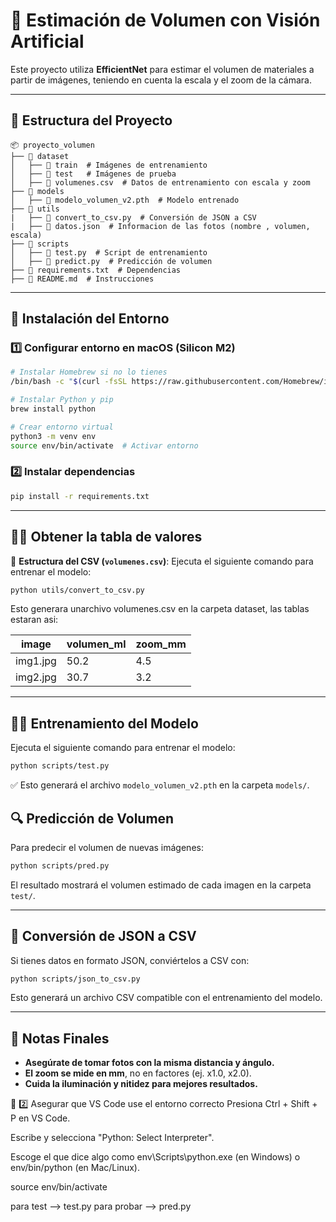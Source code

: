 # 📌 Estimación de Volumen con Visión Artificial

Este proyecto utiliza **EfficientNet** para estimar el volumen de materiales a partir de imágenes, teniendo en cuenta la escala y el zoom de la cámara.

---

## 📂 Estructura del Proyecto

```
📦 proyecto_volumen
├── 📂 dataset
│   ├── 📂 train  # Imágenes de entrenamiento
│   ├── 📂 test   # Imágenes de prueba
│   ├── 📜 volumenes.csv  # Datos de entrenamiento con escala y zoom
├── 📂 models
│   ├── 📜 modelo_volumen_v2.pth  # Modelo entrenado
├── 📂 utils
|   ├── 📜 convert_to_csv.py  # Conversión de JSON a CSV
|   ├── 📜 datos.json  # Informacion de las fotos (nombre , volumen, escala)
├── 📂 scripts
│   ├── 📜 test.py  # Script de entrenamiento
│   ├── 📜 predict.py  # Predicción de volumen
├── 📜 requirements.txt  # Dependencias
├── 📜 README.md  # Instrucciones
```

---

## 🚀 Instalación del Entorno

### 1️⃣ Configurar entorno en macOS (Silicon M2)

```bash
# Instalar Homebrew si no lo tienes
/bin/bash -c "$(curl -fsSL https://raw.githubusercontent.com/Homebrew/install/HEAD/install.sh)"

# Instalar Python y pip
brew install python

# Crear entorno virtual
python3 -m venv env
source env/bin/activate  # Activar entorno
```

### 2️⃣ Instalar dependencias

```bash
pip install -r requirements.txt
```

---

## 🏋️‍♂️ Obtener la tabla de valores

📌 **Estructura del CSV (`volumenes.csv`)**:
Ejecuta el siguiente comando para entrenar el modelo:

```bash
python utils/convert_to_csv.py
```

Esto generara unarchivo volumenes.csv en la carpeta dataset, las tablas estaran asi:

| image    | volumen_ml | zoom_mm |
| -------- | ---------- | ------- |
| img1.jpg | 50.2       | 4.5     |
| img2.jpg | 30.7       | 3.2     |

---

## 🏋️‍♂️ Entrenamiento del Modelo

Ejecuta el siguiente comando para entrenar el modelo:

```bash
python scripts/test.py
```

✅ Esto generará el archivo `modelo_volumen_v2.pth` en la carpeta `models/`.

## 🔍 Predicción de Volumen

Para predecir el volumen de nuevas imágenes:

```bash
python scripts/pred.py
```

El resultado mostrará el volumen estimado de cada imagen en la carpeta `test/`.

---

## 🔄 Conversión de JSON a CSV

Si tienes datos en formato JSON, conviértelos a CSV con:

```bash
python scripts/json_to_csv.py
```

Esto generará un archivo CSV compatible con el entrenamiento del modelo.

---

## 📌 Notas Finales

- **Asegúrate de tomar fotos con la misma distancia y ángulo.**
- **El zoom se mide en mm**, no en factores (ej. x1.0, x2.0).
- **Cuida la iluminación y nitidez para mejores resultados.**

🔹 2️⃣ Asegurar que VS Code use el entorno correcto
Presiona Ctrl + Shift + P en VS Code.

Escribe y selecciona "Python: Select Interpreter".

Escoge el que dice algo como env\Scripts\python.exe (en Windows) o env/bin/python (en Mac/Linux).

source env/bin/activate

para test --> test.py
para probar --> pred.py
